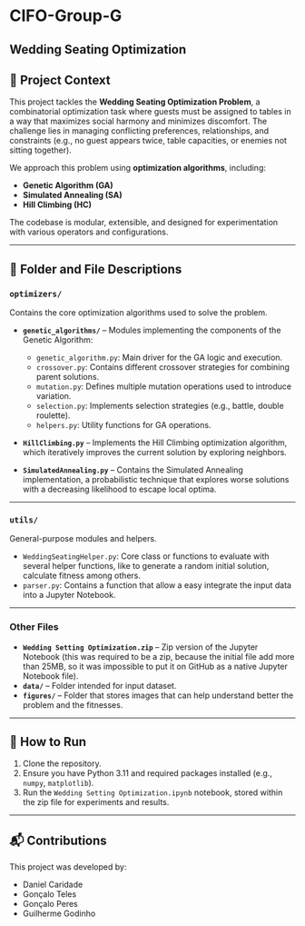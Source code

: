 # CIFO-Group-G

## Wedding Seating Optimization

## 🧠 Project Context

This project tackles the **Wedding Seating Optimization Problem**, a combinatorial optimization task where guests must be assigned to tables in a way that maximizes social harmony and minimizes discomfort. The challenge lies in managing conflicting preferences, relationships, and constraints (e.g., no guest appears twice, table capacities, or enemies not sitting together).

We approach this problem using **optimization algorithms**, including:

- **Genetic Algorithm (GA)**
- **Simulated Annealing (SA)**
- **Hill Climbing (HC)**

The codebase is modular, extensible, and designed for experimentation with various operators and configurations.

---

## 📂 Folder and File Descriptions

### `optimizers/`
Contains the core optimization algorithms used to solve the problem.

- **`genetic_algorithms/`** – Modules implementing the components of the Genetic Algorithm:
  - `genetic_algorithm.py`: Main driver for the GA logic and execution.
  - `crossover.py`: Contains different crossover strategies for combining parent solutions.
  - `mutation.py`: Defines multiple mutation operations used to introduce variation.
  - `selection.py`: Implements selection strategies (e.g., battle, double roulette).
  - `helpers.py`: Utility functions for GA operations.

- **`HillClimbing.py`** – Implements the Hill Climbing optimization algorithm, which iteratively improves the current solution by exploring neighbors.
- **`SimulatedAnnealing.py`** – Contains the Simulated Annealing implementation, a probabilistic technique that explores worse solutions with a decreasing likelihood to escape local optima.

---

### `utils/`
General-purpose modules and helpers.

- `WeddingSeatingHelper.py`: Core class or functions to evaluate with several helper functions, like to generate a random initial solution, calculate fitness among others.
- `parser.py`: Contains a function that allow a easy integrate the input data into a Jupyter Notebook.

---

### Other Files

- **`Wedding Setting Optimization.zip`** – Zip version of the Jupyter Notebook (this was required to be a zip, because the initial file add more than 25MB, so it was impossible to put it on GitHub as a native Jupyter Notebook file).
- **`data/`** – Folder intended for input dataset.
- **`figures/`** – Folder that stores images that can help understand better the problem and the fitnesses.

---

## 🚀 How to Run

1. Clone the repository.
2. Ensure you have Python 3.11 and required packages installed (e.g., `numpy`, `matplotlib`).
3. Run the `Wedding Setting Optimization.ipynb` notebook, stored within the zip file for experiments and results.

---

## 📬 Contributions

This project was developed by:

- Daniel Caridade
- Gonçalo Teles
- Gonçalo Peres
- Guilherme Godinho
